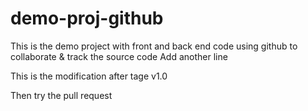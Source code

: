 # demo-proj-github
This is the demo project with front and back end code using github to collaborate & track the source code
Add another line

This is the modification after tage v1.0

Then try the pull request